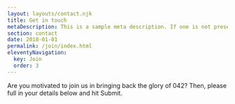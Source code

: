 ```yaml
---
layout: layouts/contact.njk
title: Get in touch
metaDescription: This is a sample meta description. If one is not present in your page/post's front matter, the default metadata.desciption will be used instead.
section: contact
date: 2018-01-01
permalink: /join/index.html
eleventyNavigation:
  key: Join
  order: 3
---
```

Are you motivated to join us in bringing back the glory of 042? 
Then, please full in your details below and hit Submit.
